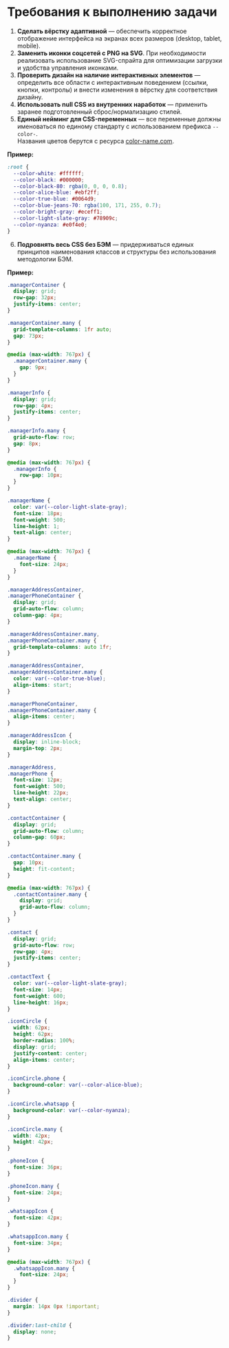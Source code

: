 # Требования к выполнению задачи

1. **Сделать вёрстку адаптивной** — обеспечить корректное отображение интерфейса на экранах всех размеров (desktop, tablet, mobile).
2. **Заменить иконки соцсетей с PNG на SVG**. При необходимости реализовать использование SVG-спрайта для оптимизации загрузки и удобства управления иконками.
3. **Проверить дизайн на наличие интерактивных элементов** — определить все области с интерактивным поведением (ссылки, кнопки, контролы) и внести изменения в вёрстку для соответствия дизайну.
4. **Использовать null CSS из внутренних наработок** — применить заранее подготовленный сброс/нормализацию стилей.
5. **Единый нейминг для CSS-переменных** — все переменные должны именоваться по единому стандарту с использованием префикса `--color-`.  
   Названия цветов берутся с ресурса [color-name.com](https://www.color-name.com/).

**Пример:**

```css
:root {
  --color-white: #ffffff;
  --color-black: #000000;
  --color-black-80: rgba(0, 0, 0, 0.8);
  --color-alice-blue: #ebf2ff;
  --color-true-blue: #0064d9;
  --color-blue-jeans-70: rgba(100, 171, 255, 0.7);
  --color-bright-gray: #eceff1;
  --color-light-slate-gray: #78909c;
  --color-nyanza: #e0f4e0;
}
```

6. **Подровнять весь CSS без БЭМ** — придерживаться единых принципов наименования классов и структуры без использования методологии БЭМ.

**Пример:**

```css
.managerContainer {
  display: grid;
  row-gap: 32px;
  justify-items: center;
}

.managerContainer.many {
  grid-template-columns: 1fr auto;
  gap: 73px;
}

@media (max-width: 767px) {
  .managerContainer.many {
    gap: 9px;
  }
}

.managerInfo {
  display: grid;
  row-gap: 4px;
  justify-items: center;
}

.managerInfo.many {
  grid-auto-flow: row;
  gap: 8px;
}

@media (max-width: 767px) {
  .managerInfo {
    row-gap: 10px;
  }
}

.managerName {
  color: var(--color-light-slate-gray);
  font-size: 18px;
  font-weight: 500;
  line-height: 1;
  text-align: center;
}

@media (max-width: 767px) {
  .managerName {
    font-size: 24px;
  }
}

.managerAddressContainer,
.managerPhoneContainer {
  display: grid;
  grid-auto-flow: column;
  column-gap: 4px;
}

.managerAddressContainer.many,
.managerPhoneContainer.many {
  grid-template-columns: auto 1fr;
}

.managerAddressContainer,
.managerAddressContainer.many {
  color: var(--color-true-blue);
  align-items: start;
}

.managerPhoneContainer,
.managerPhoneContainer.many {
  align-items: center;
}

.managerAddressIcon {
  display: inline-block;
  margin-top: 2px;
}

.managerAddress,
.managerPhone {
  font-size: 12px;
  font-weight: 500;
  line-height: 22px;
  text-align: center;
}

.contactContainer {
  display: grid;
  grid-auto-flow: column;
  column-gap: 60px;
}

.contactContainer.many {
  gap: 10px;
  height: fit-content;
}

@media (max-width: 767px) {
  .contactContainer.many {
    display: grid;
    grid-auto-flow: column;
  }
}

.contact {
  display: grid;
  grid-auto-flow: row;
  row-gap: 4px;
  justify-items: center;
}

.contactText {
  color: var(--color-light-slate-gray);
  font-size: 14px;
  font-weight: 600;
  line-height: 16px;
}

.iconCircle {
  width: 62px;
  height: 62px;
  border-radius: 100%;
  display: grid;
  justify-content: center;
  align-items: center;
}

.iconCircle.phone {
  background-color: var(--color-alice-blue);
}

.iconCircle.whatsapp {
  background-color: var(--color-nyanza);
}

.iconCircle.many {
  width: 42px;
  height: 42px;
}

.phoneIcon {
  font-size: 36px;
}

.phoneIcon.many {
  font-size: 24px;
}

.whatsappIcon {
  font-size: 42px;
}

.whatsappIcon.many {
  font-size: 34px;
}

@media (max-width: 767px) {
  .whatsappIcon.many {
    font-size: 24px;
  }
}

.divider {
  margin: 14px 0px !important;
}

.divider:last-child {
  display: none;
}
```
